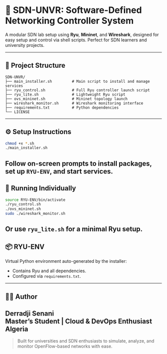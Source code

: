 # 📡 SDN-UNVR: Software-Defined Networking Controller System

A modular SDN lab setup using **Ryu**, **Mininet**, and **Wireshark**, designed for easy setup and control via shell scripts. Perfect for SDN learners and university projects.

---

## 📁 Project Structure

```
SDN-UNVR/
├── main_installer.sh         # Main script to install and manage services
├── ryu_control.sh            # Full Ryu controller launch script
├── ryu_lite.sh               # Lightweight Ryu script
├── ovs_mininet.sh            # Mininet topology launch
├── wireshark_monitor.sh      # Wireshark monitoring interface
├── requirements.txt          # Python dependencies
└── LICENSE                
```

---

## ⚙️ Setup Instructions

```bash
chmod +x *.sh
./main_installer.sh
```
Follow on-screen prompts to install packages, set up `RYU-ENV`, and start services.
---

## 🧪 Running Individually

```bash
source RYU-ENV/bin/activate
./ryu_control.sh
./ovs_mininet.sh
sudo ./wireshark_monitor.sh
```
Or use `ryu_lite.sh` for a minimal Ryu setup.
---

## 📦 RYU-ENV

Virtual Python environment auto-generated by the installer:
- Contains Ryu and all dependencies.
- Configured via `requirements.txt`.

---
## 👨‍💻 Author

**Derradji Senani**  
Master’s Student | Cloud & DevOps Enthusiast  
Algeria
---

> Built for universities and SDN enthusiasts to simulate, analyze, and monitor OpenFlow-based networks with ease.
